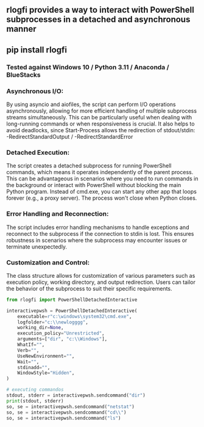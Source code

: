 
## rlogfi provides a way to interact with PowerShell subprocesses in a detached and asynchronous manner

## pip install rlogfi

### Tested against Windows 10 / Python 3.11 / Anaconda / BlueStacks

### Asynchronous I/O: 
By using asyncio and aiofiles, the script can perform I/O operations asynchronously, allowing for more efficient handling of multiple subprocess streams simultaneously. This can be particularly useful when dealing with long-running commands or when responsiveness is crucial. It also helps to avoid deadlocks, since Start-Process allows the redirection of stdout/stdin: -RedirectStandardOutput / -RedirectStandardError 

### Detached Execution: 
The script creates a detached subprocess for running PowerShell commands, which means it operates independently of the parent process. This can be advantageous in scenarios where you need to run commands in the background or interact with PowerShell without blocking the main Python program. Instead of cmd.exe, you can start any other app that loops forever (e.g., a proxy server). The process won't close when Python closes.

### Error Handling and Reconnection: 
The script includes error handling mechanisms to handle exceptions and reconnect to the subprocess if the connection to stdin is lost. This ensures robustness in scenarios where the subprocess may encounter issues or terminate unexpectedly.

### Customization and Control: 
The class structure allows for customization of various parameters such as execution policy, working directory, and output redirection. Users can tailor the behavior of the subprocess to suit their specific requirements.

```py 
from rlogfi import PowerShellDetachedInteractive

interactivepwsh = PowerShellDetachedInteractive(
    executable=r"c:\windows\system32\cmd.exe",
    logfolder="c:\\newlogggg",
    working_dir=None,
    execution_policy="Unrestricted",
    arguments=["dir", "c:\\Windows"],
    WhatIf="",
    Verb="",
    UseNewEnvironment="",
    Wait="",
    stdinadd="",
    WindowStyle="Hidden",
)

# executing commandos 
stdout, stderr = interactivepwsh.sendcommand("dir")
print(stdout, stderr)
so, se = interactivepwsh.sendcommand("netstat")
so, se = interactivepwsh.sendcommand("cd\\")
so, se = interactivepwsh.sendcommand("ls")
```
